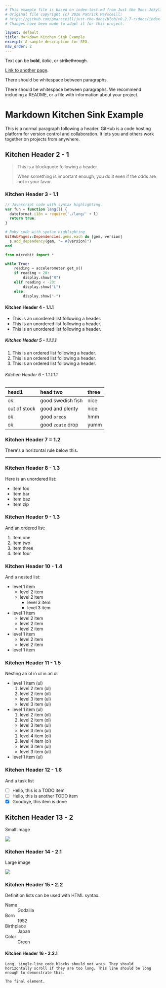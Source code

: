 ```yaml
---
# This example file is based on index-test.md from Just the Docs Jekyll Theme.
# Original file copyright (c) 2016 Patrick Marsceill:
# https://github.com/pmarsceill/just-the-docs/blob/v0.2.7-r/docs/index-test.md
# Changes have been made to adapt it for this project.

layout: default
title: Markdown Kitchen Sink Example
excerpt: A sample description for SEO.
nav_order: 2
---
```


Text can be **bold**, _italic_, or ~~strikethrough~~.

[Link to another page](another-page).

There should be whitespace between paragraphs.

There should be whitespace between paragraphs. We recommend including a README, or a file with information about your project.

# Markdown Kitchen Sink Example

This is a normal paragraph following a header. GitHub is a code hosting platform for version control and collaboration. It lets you and others work together on projects from anywhere.

## Kitchen Header 2 - 1

> This is a blockquote following a header.
>
> When something is important enough, you do it even if the odds are not in your favor.

### Kitchen Header 3 - 1.1

```js
// Javascript code with syntax highlighting.
var fun = function lang(l) {
  dateformat.i18n = require('./lang/' + l)
  return true;
}
```

```ruby
# Ruby code with syntax highlighting
GitHubPages::Dependencies.gems.each do |gem, version|
  s.add_dependency(gem, "= #{version}")
end
```

```python
from microbit import *

while True:
    reading = accelerometer.get_x()
    if reading > 20:
        display.show("R")
    elif reading < -20:
        display.show("L")
    else:
        display.show("-")
```

#### Kitchen Header 4 - 1.1.1

*   This is an unordered list following a header.
*   This is an unordered list following a header.
*   This is an unordered list following a header.

##### Kitchen Header 5 - 1.1.1.1

1.  This is an ordered list following a header.
2.  This is an ordered list following a header.
3.  This is an ordered list following a header.

###### Kitchen Header 6 - 1.1.1.1.1

| head1        | head two          | three |
|:-------------|:------------------|:------|
| ok           | good swedish fish | nice  |
| out of stock | good and plenty   | nice  |
| ok           | good `oreos`      | hmm   |
| ok           | good `zoute` drop | yumm  |

### Kitchen Header 7 = 1.2

There's a horizontal rule below this.

* * *

### Kitchen Header 8 - 1.3

Here is an unordered list:

*   Item foo
*   Item bar
*   Item baz
*   Item zip

### Kitchen Header 9 - 1.3

And an ordered list:

1.  Item one
1.  Item two
1.  Item three
1.  Item four

### Kitchen Header 10 - 1.4

And a nested list:

- level 1 item
  - level 2 item
  - level 2 item
    - level 3 item
    - level 3 item
- level 1 item
  - level 2 item
  - level 2 item
  - level 2 item
- level 1 item
  - level 2 item
  - level 2 item
- level 1 item

### Kitchen Header 11 - 1.5

Nesting an ol in ul in an ol

- level 1 item (ul)
  1. level 2 item (ol)
  1. level 2 item (ol)
    - level 3 item (ul)
    - level 3 item (ul)
- level 1 item (ul)
  1. level 2 item (ol)
  1. level 2 item (ol)
    - level 3 item (ul)
    - level 3 item (ul)
  1. level 4 item (ol)
  1. level 4 item (ol)
    - level 3 item (ul)
    - level 3 item (ul)
- level 1 item (ul)

### Kitchen Header 12 - 1.6

And a task list

- [ ] Hello, this is a TODO item
- [ ] Hello, this is another TODO item
- [x] Goodbye, this item is done

## Kitchen Header 13 - 2

Small image

![](https://github.blog/wp-content/uploads/2019/01/Company@2x-2.png)

### Kitchen Header 14 - 2.1

Large image

![](https://guides.github.com/activities/hello-world/branching.png)

### Kitchen Header 15 - 2.2

Definition lists can be used with HTML syntax.

<dl>
<dt>Name</dt>
<dd>Godzilla</dd>
<dt>Born</dt>
<dd>1952</dd>
<dt>Birthplace</dt>
<dd>Japan</dd>
<dt>Color</dt>
<dd>Green</dd>
</dl>

#### Kitchen Header 16 - 2.2.1

```
Long, single-line code blocks should not wrap. They should horizontally scroll if they are too long. This line should be long enough to demonstrate this.
```

```
The final element.
```
